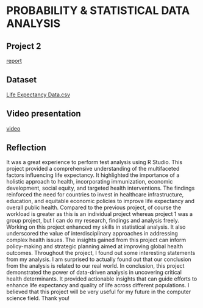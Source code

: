 # PROBABILITY & STATISTICAL DATA ANALYSIS 
## Project 2
[report]()
## Dataset
[Life Expectancy Data.csv](https://github.com/user-attachments/files/16043498/Life.Expectancy.Data.csv)

## Video presentation
[video]()

## Reflection
It was a great experience to perform test analysis using R Studio. This project provided a comprehensive understanding of the multifaceted factors influencing life expectancy. It highlighted the importance of a holistic approach to health, incorporating immunization, economic development, social equity, and targeted health interventions. The findings reinforced the need for countries to invest in healthcare infrastructure, education, and equitable economic policies to improve life expectancy and overall public health. Compared to the previous project, of course the workload is greater as this is an individual project whereas project 1 was a group project, but I can do my research, findings and analysis freely. Working on this project enhanced my skills in statistical analysis. It also underscored the value of interdisciplinary approaches in addressing complex health issues. The insights gained from this project can inform policy-making and strategic planning aimed at improving global health outcomes. Throughout the project, I found out some interesting statements from my analysis. I am surprised to actually found out that our conclusion from the analysis is related to our real world. In conclusion, this project demonstrated the power of data-driven analysis in uncovering critical health determinants. It provided actionable insights that can guide efforts to enhance life expectancy and quality of life across different populations. I believed that this project will be very useful for my future in the computer science field. Thank you!
